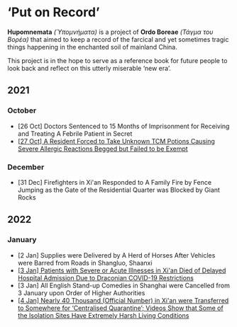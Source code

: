# ‘Put on Record’

**Hupomnemata** _(Ὑπομνήματα)_ is a project of **Ordo Boreae** _(Τάγμα του Βορέα)_ that aimed to keep a record of the farcical and yet sometimes tragic things happening in the enchanted soil of mainland China.

This project is in the hope to serve as a reference book for future people to look back and reflect on this utterly miserable ‘new era’.

## 2021

### October
- \[26 Oct\] Doctors Sentenced to 15 Months of Imprisonment for Receiving and Treating A Febrile Patient in Secret
- [\[27 Oct\] A Resident Forced to Take Unknown TCM Potions Causing Severe Allergic Reactions Begged but Failed to be Exempt](https://github.com/Ordo-Boreae/hupomnemata/blob/main/2021-10.md#27-oct-a-resident-forced-to-take-unknown-tcm-potions-causing-severe-allergic-reactions-begged-but-failed-to-be-exempt)

### December
- \[31 Dec\] Firefighters in Xi'an Responded to A Family Fire by Fence Jumping as the Gate of the Residential Quarter was Blocked by Giant Rocks

## 2022

### January
- \[2 Jan\] Supplies were Delivered by A Herd of Horses After Vehicles were Barred from Roads in Shangluo, Shaanxi
- [\[3 Jan\] Patients with Severe or Acute Illnesses in Xi'an Died of Delayed Hospital Admission Due to Draconian COVID-19 Restrictions](https://github.com/Ordo-Boreae/hupomnemata/blob/main/2022-01.md#3-jan-patients-with-severe-or-acute-illnesses-in-xian-died-of-delayed-hospital-admission-due-to-draconian-covid-19-restrictions)
- \[3 Jan\] All English Stand-up Comedies in Shanghai were Cancelled from 3 January upon Order of Higher Authorities
- [\[4 Jan\] Nearly 40 Thousand (Official Number) in Xi'an were Transferred to Somewhere for ‘Centralised Quarantine’; Videos Show that Some of the Isolation Sites Have Extremely Harsh Living Conditions](https://github.com/Ordo-Boreae/hupomnemata/blob/main/2022-01.md#4-jan-nearly-40-thousand-official-number-in-xian-were-transferred-to-somewhere-for-centralised-quarantine-videos-show-that-some-of-the-isolation-sites-have-extremely-harsh-living-conditions)
